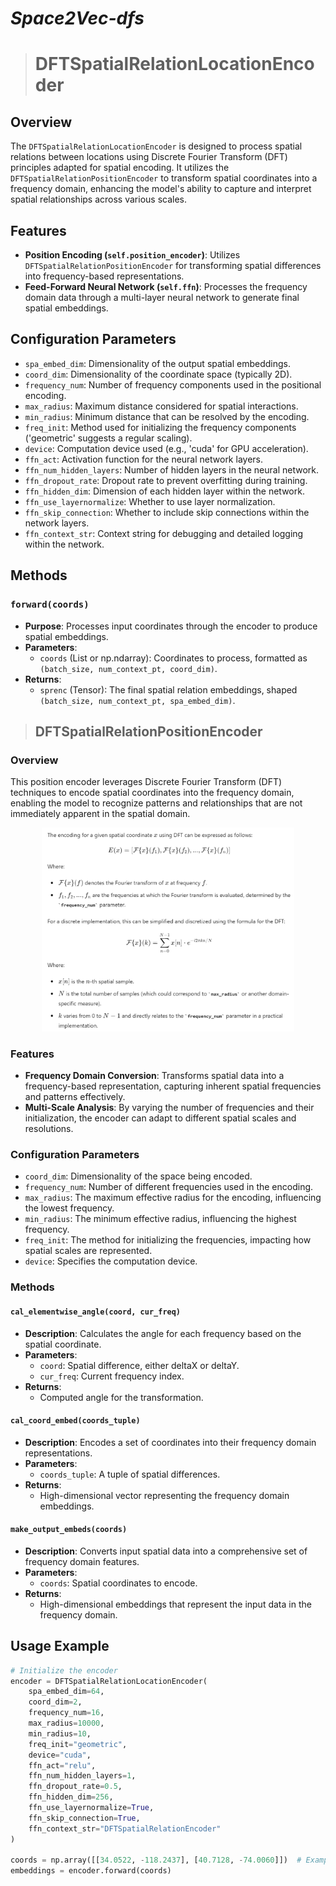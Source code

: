 # <em>Space2Vec-dfs</em>

> # DFTSpatialRelationLocationEncoder

## Overview
The `DFTSpatialRelationLocationEncoder` is designed to process spatial relations between locations using Discrete Fourier Transform (DFT) principles adapted for spatial encoding. It utilizes the `DFTSpatialRelationPositionEncoder` to transform spatial coordinates into a frequency domain, enhancing the model's ability to capture and interpret spatial relationships across various scales.

## Features
- **Position Encoding (`self.position_encoder`)**: Utilizes `DFTSpatialRelationPositionEncoder` for transforming spatial differences into frequency-based representations.
- **Feed-Forward Neural Network (`self.ffn`)**: Processes the frequency domain data through a multi-layer neural network to generate final spatial embeddings.

## Configuration Parameters
- `spa_embed_dim`: Dimensionality of the output spatial embeddings.
- `coord_dim`: Dimensionality of the coordinate space (typically 2D).
- `frequency_num`: Number of frequency components used in the positional encoding.
- `max_radius`: Maximum distance considered for spatial interactions.
- `min_radius`: Minimum distance that can be resolved by the encoding.
- `freq_init`: Method used for initializing the frequency components ('geometric' suggests a regular scaling).
- `device`: Computation device used (e.g., 'cuda' for GPU acceleration).
- `ffn_act`: Activation function for the neural network layers.
- `ffn_num_hidden_layers`: Number of hidden layers in the neural network.
- `ffn_dropout_rate`: Dropout rate to prevent overfitting during training.
- `ffn_hidden_dim`: Dimension of each hidden layer within the network.
- `ffn_use_layernormalize`: Whether to use layer normalization.
- `ffn_skip_connection`: Whether to include skip connections within the network layers.
- `ffn_context_str`: Context string for debugging and detailed logging within the network.

## Methods
### `forward(coords)`
- **Purpose**: Processes input coordinates through the encoder to produce spatial embeddings.
- **Parameters**:
  - `coords` (List or np.ndarray): Coordinates to process, formatted as `(batch_size, num_context_pt, coord_dim)`.
- **Returns**:
  - `sprenc` (Tensor): The final spatial relation embeddings, shaped `(batch_size, num_context_pt, spa_embed_dim)`.

> ## DFTSpatialRelationPositionEncoder

### Overview
This position encoder leverages Discrete Fourier Transform (DFT) techniques to encode spatial coordinates into the frequency domain, enabling the model to recognize patterns and relationships that are not immediately apparent in the spatial domain.
    <p align="center">
      <img src="../images/dfs.png" alt="dfs-transformation" title="dfs-transformation" width="80%" />
    </p>
### Features
- **Frequency Domain Conversion**: Transforms spatial data into a frequency-based representation, capturing inherent spatial frequencies and patterns effectively.
- **Multi-Scale Analysis**: By varying the number of frequencies and their initialization, the encoder can adapt to different spatial scales and resolutions.

### Configuration Parameters
- `coord_dim`: Dimensionality of the space being encoded.
- `frequency_num`: Number of different frequencies used in the encoding.
- `max_radius`: The maximum effective radius for the encoding, influencing the lowest frequency.
- `min_radius`: The minimum effective radius, influencing the highest frequency.
- `freq_init`: The method for initializing the frequencies, impacting how spatial scales are represented.
- `device`: Specifies the computation device.

### Methods

#### `cal_elementwise_angle(coord, cur_freq)`
- **Description**: Calculates the angle for each frequency based on the spatial coordinate.
- **Parameters**:
  - `coord`: Spatial difference, either deltaX or deltaY.
  - `cur_freq`: Current frequency index.
- **Returns**:
  - Computed angle for the transformation.

#### `cal_coord_embed(coords_tuple)`
- **Description**: Encodes a set of coordinates into their frequency domain representations.
- **Parameters**:
  - `coords_tuple`: A tuple of spatial differences.
- **Returns**:
  - High-dimensional vector representing the frequency domain embeddings.

#### `make_output_embeds(coords)`
- **Description**: Converts input spatial data into a comprehensive set of frequency domain features.
- **Parameters**:
  - `coords`: Spatial coordinates to encode.
- **Returns**:
  - High-dimensional embeddings that represent the input data in the frequency domain.

## Usage Example
```python
# Initialize the encoder
encoder = DFTSpatialRelationLocationEncoder(
    spa_embed_dim=64,
    coord_dim=2,
    frequency_num=16,
    max_radius=10000,
    min_radius=10,
    freq_init="geometric",
    device="cuda",
    ffn_act="relu",
    ffn_num_hidden_layers=1,
    ffn_dropout_rate=0.5,
    ffn_hidden_dim=256,
    ffn_use_layernormalize=True,
    ffn_skip_connection=True,
    ffn_context_str="DFTSpatialRelationEncoder"
)

coords = np.array([[34.0522, -118.2437], [40.7128, -74.0060]])  # Example coordinate data
embeddings = encoder.forward(coords)
